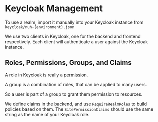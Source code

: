 # Keycloak Management

To use a realm, import it manually into your Keycloak instance from `keycloak/nuh-{environment}.json`

We use two clients in Keycloak, one for the backend and frontend respectively. Each client will authenticate a user against the Keycloak instance.

## Roles, Permissions, Groups, and Claims

A role in Keycloak is really a [permission](https://www.keycloak.org/docs/latest/server_admin/index.html#assigning-permissions-using-roles-and-groups).

A group is a combination of roles, that can be applied to many users.

So a user is part of a group to grant them permission to resources.

We define claims in the backend, and use `RequireRealmRoles` to build policies based on them. The `SitePermissionClaims` should use the same string as the name of your Keycloak role.
